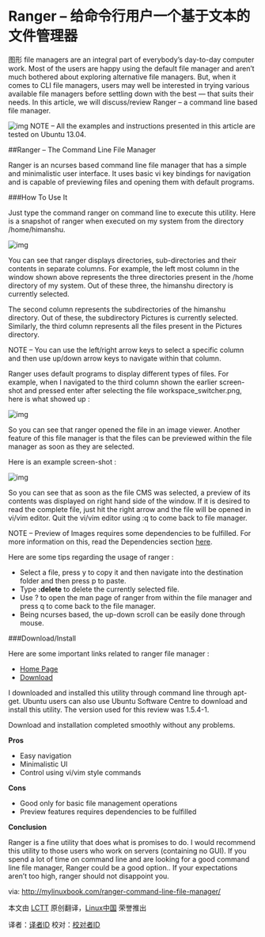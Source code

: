 Ranger – 给命令行用户一个基于文本的文件管理器
=========================================================

图形 file managers are an integral part of everybody’s day-to-day computer work. Most of the users are happy using the default file manager and aren’t much bothered about exploring alternative file managers. But, when it comes to CLI file managers, users may well be interested in trying various available file managers before settling down with the best — that suits their needs. In this article, we will discuss/review Ranger – a command line based file manager.


![img](http://mylinuxbook.com/wp-content/uploads/2013/09/ranger-main.png "ranger-main")
NOTE – All the examples and instructions presented in this article are tested on Ubuntu 13.04.

##Ranger – The Command Line File Manager

Ranger is an ncurses based command line file manager that has a simple and minimalistic user interface. It uses basic vi key bindings for navigation and is capable of previewing files and opening them with default programs.

###How To Use It

Just type the command ranger on command line to execute this utility. Here is a snapshot of ranger when executed on my system from the directory /home/himanshu.

![img](http://mylinuxbook.com/wp-content/uploads/2013/09/ranger-1.png "ranger-1")

You can see that ranger displays directories, sub-directories and their contents in separate columns. For example, the left most column in the window shown above represents the three directories present in the /home directory of my system. Out of these three, the himanshu directory is currently selected.

The second column represents the subdirectories of the himanshu directory. Out of these, the subdirectory Pictures is currently selected. Similarly, the third column represents all the files present in the Pictures directory.

NOTE – You can use the left/right arrow keys to select a specific column and then use up/down arrow keys to navigate within that column.

Ranger uses default programs to display different types of files. For example, when I navigated to the third column shown the earlier screen-shot and pressed enter after selecting the file workspace_switcher.png, here is what showed up :

![img](http://mylinuxbook.com/wp-content/uploads/2013/09/ranger-2.png "ranger-2")

So you can see that ranger opened the file in an image viewer. Another feature of this file manager is that the files can be previewed within the file manager as soon as they are selected.

Here is an example screen-shot :

![img](http://mylinuxbook.com/wp-content/uploads/2013/09/ranger-3.png "ranger-3")

So you can see that as soon as the file CMS was selected, a preview of its contents was displayed on right hand side of the window.  If it is desired to read the complete file, just hit the right arrow and the file will be opened in vi/vim editor. Quit the vi/vim editor using :q to come back to file manager.

NOTE – Preview of Images requires some dependencies to be fulfilled. For more information on this, read the Dependencies section [here][1].

Here are some tips regarding the usage of ranger :

- Select a file, press y to copy it and then navigate into the destination folder and then press p to paste.
- Type **:delete** to delete the currently selected file.
- Use ? to open the man page of ranger from within the file manager and press q to come back to the file manager.
- Being ncurses based, the up-down scroll can be easily done through mouse.

###Download/Install

Here are some important links related to ranger file manager :

- [Home Page][2]
- [Download][3]

I downloaded and installed this utility through command line through apt-get. Ubuntu users can also use Ubuntu Software Centre to download and install this utility. The version used for this review was 1.5.4-1.

Download and installation completed smoothly without any problems.

**Pros**

- Easy navigation
- Minimalistic UI
- Control using vi/vim style commands

**Cons**

- Good only for basic file management operations
- Preview features requires dependencies to be fulfilled

**Conclusion**

Ranger is a fine utility that does what is promises to do. I would recommend this utility to those users who work on servers (containing no GUI). If you spend a lot of time on command line and are looking for a good command line file manager, Ranger could be a good option.. If your expectations aren’t too high, ranger should not disappoint you.

via: http://mylinuxbook.com/ranger-command-line-file-manager/

本文由 [LCTT][] 原创翻译，[Linux中国][] 荣誉推出

译者：[译者ID][] 校对：[校对者ID][]

[LCTT]:https://github.com/LCTT/TranslateProject
[Linux中国]:http://linux.cn/portal.php
[译者ID]:http://linux.cn/space/译者ID
[校对者ID]:http://linux.cn/space/校对者ID

[1]:http://ranger.nongnu.org/
[2]:http://ranger.nongnu.org/index.html
[3]:http://ranger.nongnu.org/download.html

